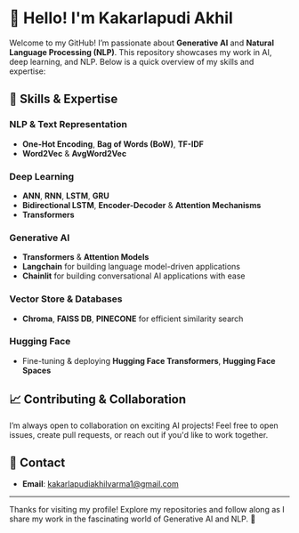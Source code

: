 # 👋 Hello! I'm Kakarlapudi Akhil

Welcome to my GitHub! I’m passionate about **Generative AI** and **Natural Language Processing (NLP)**. This repository showcases my work in AI, deep learning, and NLP. Below is a quick overview of my skills and expertise:

## 🧠 Skills & Expertise

### **NLP & Text Representation**
- **One-Hot Encoding**, **Bag of Words (BoW)**, **TF-IDF**
- **Word2Vec** & **AvgWord2Vec**

### **Deep Learning**
- **ANN**, **RNN**, **LSTM**, **GRU**
- **Bidirectional LSTM**, **Encoder-Decoder** & **Attention Mechanisms**
- **Transformers**

### **Generative AI**
- **Transformers** & **Attention Models**
- **Langchain** for building language model-driven applications
- **Chainlit** for building conversational AI applications with ease

### **Vector Store & Databases**
- **Chroma**, **FAISS DB**, **PINECONE** for efficient similarity search

### **Hugging Face**
- Fine-tuning & deploying **Hugging Face Transformers**, **Hugging Face Spaces**

## 📈 Contributing & Collaboration

I’m always open to collaboration on exciting AI projects! Feel free to open issues, create pull requests, or reach out if you'd like to work together.

## 📜 Contact

- **Email**: kakarlapudiakhilvarma1@gmail.com

---

Thanks for visiting my profile! Explore my repositories and follow along as I share my work in the fascinating world of Generative AI and NLP. 🚀
